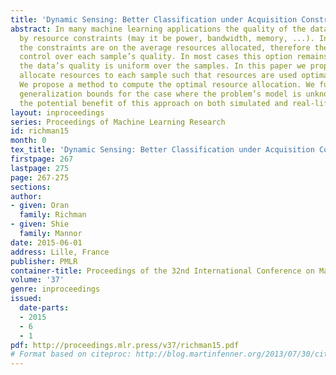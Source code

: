 ```yaml
---
title: 'Dynamic Sensing: Better Classification under Acquisition Constraints'
abstract: In many machine learning applications the quality of the data is limited
  by resource constraints (may it be power, bandwidth, memory, ...). In such cases,
  the constraints are on the average resources allocated, therefore there is some
  control over each sample’s quality. In most cases this option remains unused and
  the data’s quality is uniform over the samples. In this paper we propose to actively
  allocate resources to each sample such that resources are used optimally overall.
  We propose a method to compute the optimal resource allocation. We further derive
  generalization bounds for the case where the problem’s model is unknown. We demonstrate
  the potential benefit of this approach on both simulated and real-life problems.
layout: inproceedings
series: Proceedings of Machine Learning Research
id: richman15
month: 0
tex_title: 'Dynamic Sensing: Better Classification under Acquisition Constraints'
firstpage: 267
lastpage: 275
page: 267-275
sections: 
author:
- given: Oran
  family: Richman
- given: Shie
  family: Mannor
date: 2015-06-01
address: Lille, France
publisher: PMLR
container-title: Proceedings of the 32nd International Conference on Machine Learning
volume: '37'
genre: inproceedings
issued:
  date-parts:
  - 2015
  - 6
  - 1
pdf: http://proceedings.mlr.press/v37/richman15.pdf
# Format based on citeproc: http://blog.martinfenner.org/2013/07/30/citeproc-yaml-for-bibliographies/
---
```

